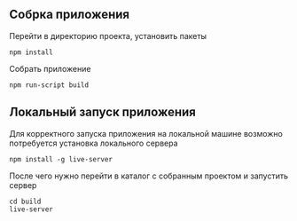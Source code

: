 ## Собрка приложения

Перейти в директорию проекта, установить пакеты

`npm install`

Собрать приложение

`npm run-script build`

## Локальный запуск приложения

Для корректного запуска приложения на локальной машине 
возможно потребуется установка локального сервера

`npm install -g live-server`

После чего нужно перейти в каталог с собранным проектом и запустить сервер
```
cd build
live-server
```


